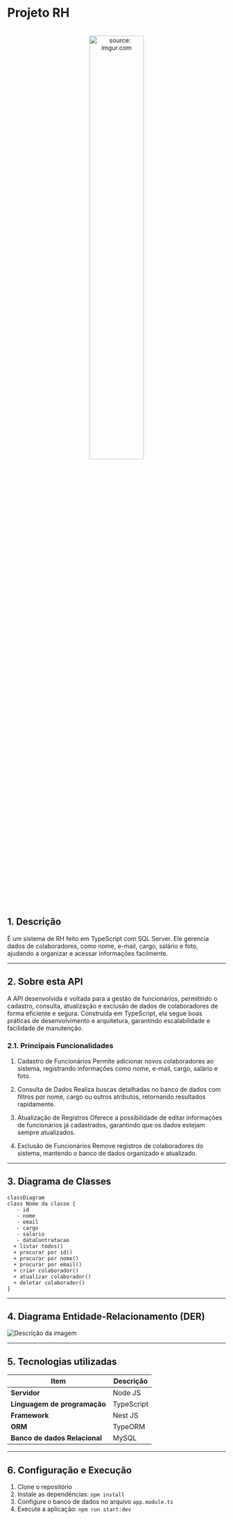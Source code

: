 # Projeto RH

<br />

<div align="center">
    <img src="https://i.imgur.com/icgjsRQ.png" title="source: imgur.com" width="50%"/>
</div>


<br /><br />

## 1. Descrição

É um sistema de RH feito em TypeScript com SQL Server. Ele gerencia dados de colaboradores, como nome, e-mail, cargo, salário e foto, ajudando a organizar e acessar informações facilmente.


------

## 2. Sobre esta API

A API desenvolvida é voltada para a gestão de funcionários, permitindo o cadastro, consulta, atualização e exclusão de dados de colaboradores de forma eficiente e segura. Construída em TypeScript, ela segue boas práticas de desenvolvimento e arquitetura, garantindo escalabilidade e facilidade de manutenção.

### 2.1. Principais Funcionalidades


1. Cadastro de Funcionários
Permite adicionar novos colaboradores ao sistema, registrando informações como nome, e-mail, cargo, salário e foto.

2. Consulta de Dados
Realiza buscas detalhadas no banco de dados com filtros por nome, cargo ou outros atributos, retornando resultados rapidamente.

3. Atualização de Registros
Oferece a possibilidade de editar informações de funcionários já cadastrados, garantindo que os dados estejam sempre atualizados.

4. Exclusão de Funcionários
Remove registros de colaboradores do sistema, mantendo o banco de dados organizado e atualizado.

------

## 3. Diagrama de Classes

```mermaid
classDiagram
class Nome da classe {
   - id 
   - nome
   - email 
   - cargo
   - salario
   - dataContratacao
  + listar todos()
  + procurar por id()
  + procurar por nome()
  + procurar por email()
  + criar colaborador()
  + atualizar colaborador()
  + deletar colaborador()
}
```

------

## 4. Diagrama Entidade-Relacionamento (DER)

![Descrição da imagem](https://github.com/si-gonz/assents/blob/main/diagrama_rh.png?raw=true)



------

## 5. Tecnologias utilizadas

| Item                          | Descrição  |
| ----------------------------- | ---------- |
| **Servidor**                  | Node JS    |
| **Linguagem de programação**  | TypeScript |
| **Framework**                 | Nest JS    |
| **ORM**                       | TypeORM    |
| **Banco de dados Relacional** | MySQL      |

------

## 6. Configuração e Execução

1. Clone o repositório
2. Instale as dependências: `npm install`
3. Configure o banco de dados no arquivo `app.module.ts`
4. Execute a aplicação: `npm run start:dev`
